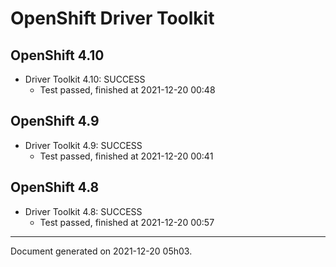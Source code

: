 
OpenShift Driver Toolkit
========================

OpenShift 4.10
--------------



* Driver Toolkit 4.10: SUCCESS
  - Test passed, finished at 2021-12-20 00:48

OpenShift 4.9
-------------



* Driver Toolkit 4.9: SUCCESS
  - Test passed, finished at 2021-12-20 00:41

OpenShift 4.8
-------------



* Driver Toolkit 4.8: SUCCESS
  - Test passed, finished at 2021-12-20 00:57

---
Document generated on 2021-12-20 05h03.
